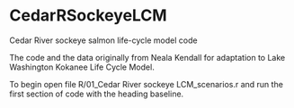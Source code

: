 # CedarRSockeyeLCM
Cedar River sockeye salmon life-cycle model code

The code and the data originally from Neala Kendall for adaptation to Lake Washington Kokanee Life Cycle Model.

To begin open file R/01_Cedar River sockeye LCM_scenarios.r and run the first section of code with the heading baseline.
